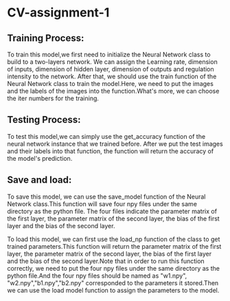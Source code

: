 # CV-assignment-1
## Training Process:
To train this model,we first need to initialize the Neural Network class to build to a two-layers network.
We can assign the Learning rate, dimension of inputs, dimension of hidden layer, dimension of outputs and regulation intensity to the network.
After that, we should use the train function of the Neural Network class to train the model.Here, we need to put the images and the labels of the images into the function.What's more, we can choose the iter numbers for the training.

## Testing Process:
To test this model,we can simply use the get_accuracy function of the neural network instance that we trained before. After we put the test images and their labels into that function, the function will return the accuracy of the model's prediction.

## Save and load:
To save this model, we can use the save_model function of the Neural Network class.This function will save four npy files under the same directory as the python file.
The four files indicate the parameter matrix of the first layer, the parameter matrix of the second layer, the bias of the first layer and the bias of the second layer.

To load this model, we can first use the load_np function of the class to get trained parameters.This function will return the parameter matrix of the first layer, the parameter matrix of the second layer, the bias of the first layer and the bias of the second layer.Note that in order to run this function correctly, we need to put the four npy files under the same directory as the python file.And the four npy files should be named as "w1.npy", "w2.npy","b1.npy","b2.npy" corresponded to the parameters it stored.Then we can use the load model function to assign the parameters to the model.
